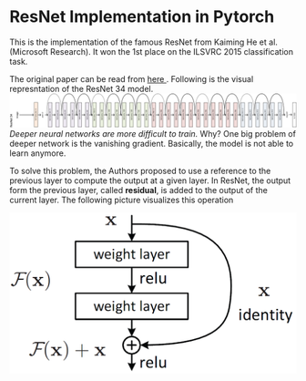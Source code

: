 # ResNet Implementation in Pytorch

This is the implementation of the famous ResNet from Kaiming He et al. (Microsoft Research). It won the 1st place on the ILSVRC 2015 classification task.

The original paper can be read from [here ](https://arxiv.org/abs/1512.03385). Following is the visual represntation of the ResNet 34 model.
![alt](./Images/rotated-resnet34.png)
*Deeper neural networks are more difficult to train.* Why? One big problem of deeper network is the vanishing gradient. Basically, the model is not able to learn anymore.

To solve this problem, the Authors proposed to use a reference to the previous layer to compute the output at a given layer. In ResNet, the output form the previous layer, called **residual**, is added to the output of the current layer. The following picture visualizes this operation

![alt](./Images/residual.png)

